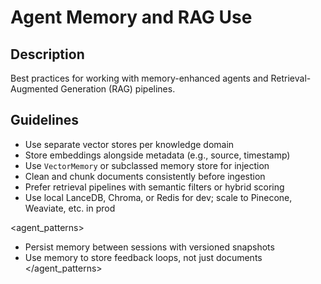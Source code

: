 # Agent Memory and RAG Use

## Description
Best practices for working with memory-enhanced agents and Retrieval-Augmented Generation (RAG) pipelines.

## Guidelines
- Use separate vector stores per knowledge domain
- Store embeddings alongside metadata (e.g., source, timestamp)
- Use `VectorMemory` or subclassed memory store for injection
- Clean and chunk documents consistently before ingestion
- Prefer retrieval pipelines with semantic filters or hybrid scoring
- Use local LanceDB, Chroma, or Redis for dev; scale to Pinecone, Weaviate, etc. in prod

<agent_patterns>
- Persist memory between sessions with versioned snapshots
- Use memory to store feedback loops, not just documents
</agent_patterns>
